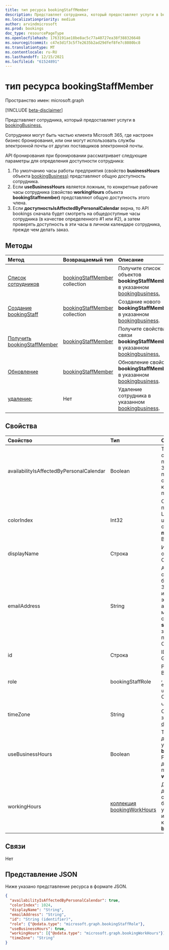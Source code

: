 ```yaml
---
title: тип ресурса bookingStaffMember
description: Представляет сотрудника, который предоставляет услуги в bookingBusiness.
ms.localizationpriority: medium
author: arvindmicrosoft
ms.prod: bookings
doc_type: resourcePageType
ms.openlocfilehash: 1763191ae18be8ac5c77a40727ea38f388326648
ms.sourcegitcommit: c47e3d1f3c5f7e2635b2ad29dfef8fe7c8080bc8
ms.translationtype: MT
ms.contentlocale: ru-RU
ms.lasthandoff: 12/15/2021
ms.locfileid: "61524891"
---
```

# <a name="bookingstaffmember-resource-type"></a>тип ресурса bookingStaffMember

Пространство имен: microsoft.graph

 [!INCLUDE [beta-disclaimer](../../includes/beta-disclaimer.md)]
 
Представляет сотрудника, который предоставляет услуги в [bookingBusiness.](bookingbusiness.md)

Сотрудники могут быть частью клиента Microsoft 365, где настроен бизнес бронирования, или они могут использовать службы электронной почты от других поставщиков электронной почты.

API бронирования при бронировании рассматривает следующие параметры для определения доступности сотрудника: 

1. По умолчанию часы работы предприятия (свойство **businessHours** объекта [bookingBusiness)](bookingbusiness.md) представляют общую доступность сотрудника.
2. Если **useBusinessHours** является ложным, то конкретные рабочие часы сотрудника (свойство **workingHours** объекта **bookingStaffmember)** представляют общую доступность этого члена.
3. Если **доступностьIsAffectedByPersonalCalendar** верна, то API bookings сначала будет смотреть на общедоступные часы сотрудника (в качестве определенного #1 или #2), а затем проверять доступность в эти часы в личном календаре сотрудника, прежде чем делать заказ.

## <a name="methods"></a>Методы

| Метод           | Возвращаемый тип    |Описание|
|:---------------|:--------|:----------|
|[Список сотрудников](../api/bookingbusiness-list-staffmembers.md) | [bookingStaffMember](bookingstaffmember.md) collection | Получите список объектов **bookingStaffMember** в указанном [bookingbusiness.](../resources/bookingbusiness.md) |
|[Создание bookingStaff](../api/bookingbusiness-post-staffmembers.md) | [bookingStaffMember](bookingstaffmember.md) collection | Создание нового **bookingStaffMember** в указанном [bookingbusiness](../resources/bookingbusiness.md). |
|[Получить bookingStaffMember](../api/bookingstaffmember-get.md) | [bookingStaffMember](bookingstaffmember.md) |Получите свойства и связи **bookingStaffMember** в указанном [bookingbusiness.](../resources/bookingbusiness.md)|
|[Обновление](../api/bookingstaffmember-update.md) | [bookingStaffMember](bookingstaffmember.md)    |Обновление свойств **bookingStaffMember** в указанном [bookingbusiness](../resources/bookingbusiness.md).|
|[удаление](../api/bookingstaffmember-delete.md); | Нет |Удаление сотрудника в указанном [bookingbusiness](../resources/bookingbusiness.md). |

## <a name="properties"></a>Свойства
| Свойство     | Тип   |Описание|
|:---------------|:--------|:----------|
|availabilityIsAffectedByPersonalCalendar|Boolean|True означает, что если сотрудник является пользователем Microsoft 365, API Bookings проверяет наличие сотрудника в личном календаре в Microsoft 365, прежде чем сделать заказ. |
|colorIndex|Int32|Определяет цвет для представления сотрудника. Цвет соответствует цветовой палитре на странице **Сведения о персонале** в приложении Bookings.|
|displayName|Строка|Имя сотрудника, отображаемого клиентам. Обязательно.|
|emailAddress|String|Адрес электронной почты сотрудника. Это может быть в том же Microsoft 365 клиенте, что и бизнес, или в другом домене электронной почты. Этот адрес электронной почты можно использовать, если свойство **sendConfirmationsToOwner** заданной в политике планирования бизнеса. Обязательный.|
|id|Строка| ID сотрудника в формате GUID. Только для чтения.|
|role|bookingStaffRole| Роль сотрудника в бизнесе. Возможные значения: `guest` , , и `administrator` `viewer` `externalGuest` `unknownFutureValue` . Обязательно.|
|timeZone|String|Часовой пояс сотрудника. Список возможных значений см. в [списке dateTimeTimeZone.](datetimetimezone.md)|
|useBusinessHours|Boolean|True означает, что доступность сотрудника указана в свойстве **businessHours** бизнеса. False означает, что доступность определяется параметром **свойства workingHours** сотрудника.|
|workingHours|[коллекция bookingWorkHours](bookingworkhours.md)|Диапазон часов, каждый день недели, когда сотрудник доступен для бронирования. По умолчанию они инициализируются так же, как свойство **businessHours** бизнеса.|

## <a name="relationships"></a>Связи
Нет


## <a name="json-representation"></a>Представление JSON

Ниже указано представление ресурса в формате JSON.

<!-- {
  "blockType": "resource",
  "optionalProperties": [

  ],
  "@odata.type": "microsoft.graph.bookingStaffMember"
}-->

```json
{
  "availabilityIsAffectedByPersonalCalendar": true,
  "colorIndex": 1024,
  "displayName": "String",
  "emailAddress": "String",
  "id": "String (identifier)",
  "role": {"@odata.type": "microsoft.graph.bookingStaffRole"},
  "useBusinessHours": true,
  "workingHours": [{"@odata.type": "microsoft.graph.bookingWorkHours"}],
  "timeZone": "String"
}

```

<!-- uuid: 8fcb5dbc-d5aa-4681-8e31-b001d5168d79
2015-10-25 14:57:30 UTC -->
<!--
{
  "type": "#page.annotation",
  "description": "bookingStaffMember resource",
  "keywords": "",
  "section": "documentation",
  "tocPath": "",
  "suppressions": []
}
-->


